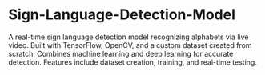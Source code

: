 # Sign-Language-Detection-Model
A real-time sign language detection model recognizing alphabets via live video. Built with TensorFlow, OpenCV, and a custom dataset created from scratch. Combines machine learning and deep learning for accurate detection. Features include dataset creation, training, and real-time testing.
